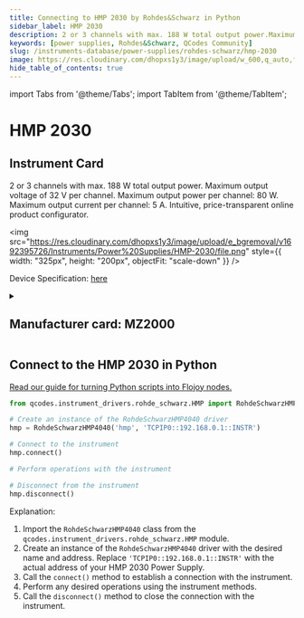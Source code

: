 ```yaml
---
title: Connecting to HMP 2030 by Rohdes&Schwarz in Python
sidebar_label: HMP 2030
description: 2 or 3 channels with max. 188 W total output power.Maximum output voltage of 32 V per channel.Maximum output power per channel-> 80 W.Maximum output current per channel-> 5 A.Intuitive, price-transparent online product configurator.
keywords: [power supplies, Rohdes&Schwarz, QCodes Community]
slug: /instruments-database/power-supplies/rohdes-schwarz/hmp-2030
image: https://res.cloudinary.com/dhopxs1y3/image/upload/w_600,q_auto,f_auto/e_bgremoval/v1692395726/Instruments/Power%20Supplies/HMP-2030/file.jpg
hide_table_of_contents: true
---
```


import Tabs from '@theme/Tabs';
import TabItem from '@theme/TabItem';

# HMP 2030

## Instrument Card

<div className="flex">

<div>

2 or 3 channels with max. 188 W total output power.
Maximum output voltage of 32 V per channel.
Maximum output power per channel: 80 W.
Maximum output current per channel: 5 A.
Intuitive, price-transparent online product configurator.

</div>

<img src="https://res.cloudinary.com/dhopxs1y3/image/upload/e_bgremoval/v1692395726/Instruments/Power%20Supplies/HMP-2030/file.png" style={{ width: "325px", height: "200px", objectFit: "scale-down" }} />

</div>

<div className="flex text-center">

<p>Device Specification: <a target="\_blank" href="/instruments-database/all-instruments/">here</a></p>

</div>

<details style={{ marginTop: "15px"}}>
<summary><h2>Manufacturer card: MZ2000</h2></summary>

<img src="https://res.cloudinary.com/dhopxs1y3/image/upload/v1692806194/Instruments/Vendor%20Logos/RohdeSchwarz.png" style={{ width: "100%", height: "170px",objectFit: "scale-down" }} />

Rohde & Schwarz GmbH & Co KG is an international electronics group specializing in the fields of electronic test equipment, broadcast & media, cybersecurity, radiomonitoring and radiolocation, and radiocommunication.

<ul>
  <li>Headquarters: Munich, Germany</li>
  <li>Yearly Revenue (millions, USD): 2500.0</li>
  <li>Vendor Website: <a href="https://www.rohde-schwarz.com/ca/home_48230.html">here</a></li>
</ul>
</details>

## Connect to the HMP 2030 in Python

[Read our guide for turning Python scripts into Flojoy nodes.](https://docs.flojoy.ai/custom-nodes/creating-custom-node/)
<Tabs>

<TabItem value="Flojoy" label="Flojoy" className="flojoy-instrument-tabs">

<NodeCardCollection category='WIDGET2000' manufacturer='MZ2000'></NodeCardCollection>

</TabItem>
<TabItem value="QCodes Community" label="QCodes Community">

```python
from qcodes.instrument_drivers.rohde_schwarz.HMP import RohdeSchwarzHMP4040

# Create an instance of the RohdeSchwarzHMP4040 driver
hmp = RohdeSchwarzHMP4040('hmp', 'TCPIP0::192.168.0.1::INSTR')

# Connect to the instrument
hmp.connect()

# Perform operations with the instrument

# Disconnect from the instrument
hmp.disconnect()
```

Explanation:
1. Import the `RohdeSchwarzHMP4040` class from the `qcodes.instrument_drivers.rohde_schwarz.HMP` module.
2. Create an instance of the `RohdeSchwarzHMP4040` driver with the desired name and address. Replace `'TCPIP0::192.168.0.1::INSTR'` with the actual address of your HMP 2030 Power Supply.
3. Call the `connect()` method to establish a connection with the instrument.
4. Perform any desired operations using the instrument methods.
5. Call the `disconnect()` method to close the connection with the instrument.

</TabItem>
</Tabs>